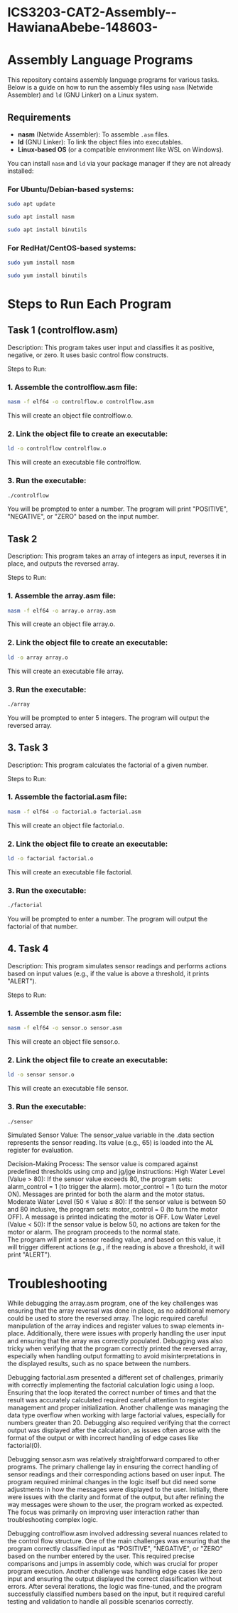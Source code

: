 # ICS3203-CAT2-Assembly--HawianaAbebe-148603-

# Assembly Language Programs

This repository contains assembly language programs for various tasks. Below is a guide on how to run the assembly files using `nasm` (Netwide Assembler) and `ld` (GNU Linker) on a Linux system.

## Requirements

- **nasm** (Netwide Assembler): To assemble `.asm` files.
- **ld** (GNU Linker): To link the object files into executables.
- **Linux-based OS** (or a compatible environment like WSL on Windows).

You can install `nasm` and `ld` via your package manager if they are not already installed:

### For Ubuntu/Debian-based systems:
```bash
sudo apt update

sudo apt install nasm

sudo apt install binutils
```

### For RedHat/CentOS-based systems:
```bash
sudo yum install nasm

sudo yum install binutils
```



# Steps to Run Each Program

## Task 1 (controlflow.asm)

Description:
This program takes user input and classifies it as positive, negative, or zero. It uses basic control flow constructs.

Steps to Run:
### 1. Assemble the controlflow.asm file:

```bash
nasm -f elf64 -o controlflow.o controlflow.asm
```

This will create an object file controlflow.o.

### 2. Link the object file to create an executable:

```bash
ld -o controlflow controlflow.o
```
This will create an executable file controlflow.

### 3. Run the executable:

```bash
./controlflow
```
You will be prompted to enter a number. The program will print "POSITIVE", "NEGATIVE", or "ZERO" based on the input number.


## Task 2
Description:
This program takes an array of integers as input, reverses it in place, and outputs the reversed array.

Steps to Run:

### 1. Assemble the array.asm file:

```bash
nasm -f elf64 -o array.o array.asm
```
This will create an object file array.o.

### 2. Link the object file to create an executable:

```bash
ld -o array array.o
```
This will create an executable file array.

### 3. Run the executable:

```bash
./array
```
You will be prompted to enter 5 integers. The program will output the reversed array.


## 3. Task 3

Description:
This program calculates the factorial of a given number.

Steps to Run:
### 1. Assemble the factorial.asm file:

```bash
nasm -f elf64 -o factorial.o factorial.asm
```
This will create an object file factorial.o.

### 2. Link the object file to create an executable:

```bash
ld -o factorial factorial.o
```
This will create an executable file factorial.

### 3. Run the executable:

```bash
./factorial
```
You will be prompted to enter a number. The program will output the factorial of that number.



## 4. Task 4

Description:
This program simulates sensor readings and performs actions based on input values (e.g., if the value is above a threshold, it prints "ALERT").

Steps to Run:
### 1. Assemble the sensor.asm file:

```bash
nasm -f elf64 -o sensor.o sensor.asm
```
This will create an object file sensor.o.

### 2. Link the object file to create an executable:

```bash
ld -o sensor sensor.o
```
This will create an executable file sensor.

### 3. Run the executable:

```bash
./sensor
```
Simulated Sensor Value:
The sensor_value variable in the .data section represents the sensor reading. Its value (e.g., 65) is loaded into the AL register for evaluation.

Decision-Making Process:
The sensor value is compared against predefined thresholds using cmp and jg/jge instructions:
High Water Level (Value > 80):
If the sensor value exceeds 80, the program sets:
alarm_control = 1 (to trigger the alarm).
motor_control = 1 (to turn the motor ON).
Messages are printed for both the alarm and the motor status.
Moderate Water Level (50 ≤ Value ≤ 80):
If the sensor value is between 50 and 80 inclusive, the program sets:
motor_control = 0 (to turn the motor OFF).
A message is printed indicating the motor is OFF.
Low Water Level (Value < 50):
If the sensor value is below 50, no actions are taken for the motor or alarm. The program proceeds to the normal state.    
The program will print a sensor reading value, and based on this value, it will trigger different actions (e.g., if the reading is above a threshold, it will print "ALERT").

# Troubleshooting

While debugging the array.asm program, one of the key challenges was ensuring that the array reversal was done in place, as no additional memory could be used to store the reversed array. The logic required careful manipulation of the array indices and register values to swap elements in-place. Additionally, there were issues with properly handling the user input and ensuring that the array was correctly populated. Debugging was also tricky when verifying that the program correctly printed the reversed array, especially when handling output formatting to avoid misinterpretations in the displayed results, such as no space between the numbers.

Debugging factorial.asm presented a different set of challenges, primarily with correctly implementing the factorial calculation logic using a loop. Ensuring that the loop iterated the correct number of times and that the result was accurately calculated required careful attention to register management and proper initialization. Another challenge was managing the data type overflow when working with large factorial values, especially for numbers greater than 20. Debugging also required verifying that the correct output was displayed after the calculation, as issues often arose with the format of the output or with incorrect handling of edge cases like factorial(0).

Debugging sensor.asm was relatively straightforward compared to other programs. The primary challenge lay in ensuring the correct handling of sensor readings and their corresponding actions based on user input. The program required minimal changes in the logic itself but did need some adjustments in how the messages were displayed to the user. Initially, there were issues with the clarity and format of the output, but after refining the way messages were shown to the user, the program worked as expected. The focus was primarily on improving user interaction rather than troubleshooting complex logic.

Debugging controlflow.asm involved addressing several nuances related to the control flow structure. One of the main challenges was ensuring that the program correctly classified input as "POSITIVE", "NEGATIVE", or "ZERO" based on the number entered by the user. This required precise comparisons and jumps in assembly code, which was crucial for proper program execution. Another challenge was handling edge cases like zero input and ensuring the output displayed the correct classification without errors. After several iterations, the logic was fine-tuned, and the program successfully classified numbers based on the input, but it required careful testing and validation to handle all possible scenarios correctly.

